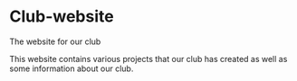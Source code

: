 # Club-website
The website for our club

This website contains various projects that our club has created as well
as some information about our club.